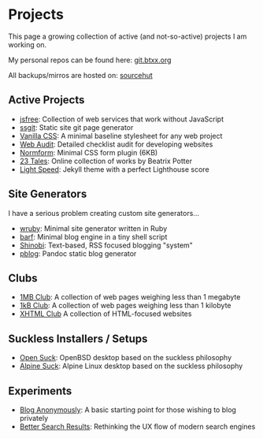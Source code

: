 # Projects

This page a growing collection of active (and not-so-active) projects I am working on.

My personal repos can be found here: [git.btxx.org](https://git.btxx.org)

All backups/mirros are hosted on: [sourcehut](https://git.sr.ht/~bt/)

## Active Projects

* [jsfree](https://jsfree.org): Collection of web services that work without JavaScript
* [ssgit](https://git.btxx.org/ssgit): Static site git page generator
* [Vanilla CSS](https://vanillacss.com): A minimal baseline stylesheet for any web project
* [Web Audit](https://audit.btxx.org): Detailed checklist audit for developing websites
* [Normform](https://normform.btxx.org): Minimal CSS form plugin (6KB)
* [23 Tales](https://23tales.netlify.app): Online collection of works by Beatrix Potter
* [Light Speed](https://git.btxx.org/lightspeed): Jekyll theme with a perfect Lighthouse score

## Site Generators

I have a serious problem creating custom site generators...

* [wruby](https://wruby.btxx.org): Minimal site generator written in Ruby
* [barf](https://barf.btxx.org): Minimal blog engine in a tiny shell script
* [Shinobi](https://git.btxx.org/shinobi): Text-based, RSS focused blogging "system"
* [pblog](https://git.btxx.org/pblog): Pandoc static blog generator

## Clubs

* [1MB Club](https://1mb.club): A collection of web pages weighing less than 1 megabyte
* [1kB Club](https://1kb.club): A collection of web pages weighing less than 1 kilobyte
* [XHTML Club](https://xhtml.club) A collection of HTML-focused websites

## Suckless Installers / Setups

* [Open Suck](https://git.btxx.org/open-suck/): OpenBSD desktop based on the suckless philosophy
* [Alpine Suck](https://git.btxx.org/alpine-suck): Alpine Linux desktop based on the suckless philosophy

## Experiments

* [Blog Anonymously](https://anon.btxx.org): A basic starting point for those wishing to blog privately
* [Better Search Results](https://search.btxx.org): Rethinking the UX flow of modern search engines
